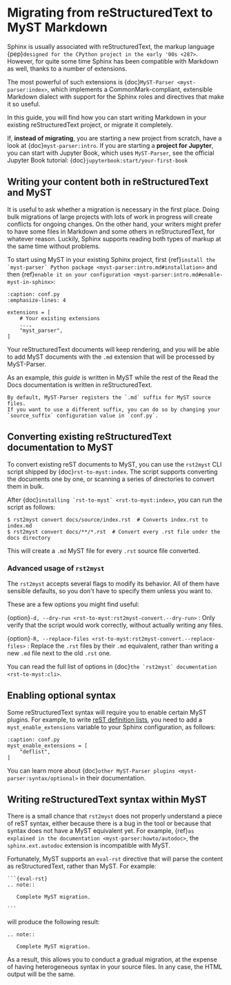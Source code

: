 # Migrating from reStructuredText to MyST Markdown

Sphinx is usually associated with reStructuredText, the markup language
{pep}`designed for the CPython project in the early '00s <287>`.
However, for quite some time Sphinx has been compatible with Markdown as well,
thanks to a number of extensions.

The most powerful of such extensions is {doc}`MyST-Parser <myst-parser:index>`,
which implements a CommonMark-compliant, extensible Markdown dialect
with support for the Sphinx roles and directives that make it so useful.

In this guide, you will find
how you can start writing Markdown in your existing reStructuredText project,
or migrate it completely.

If, **instead of migrating**, you are starting a new project from scratch,
have a look at {doc}`myst-parser:intro`.
If you are starting a **project for Jupyter**, you can start with Jupyter Book, which uses ``MyST-Parser``, see the official Jupyter Book tutorial: {doc}`jupyterbook:start/your-first-book`

## Writing your content both in reStructuredText and MyST

It is useful to ask whether a migration is necessary in the first place.
Doing bulk migrations of large projects with lots of work in progress
will create conflicts for ongoing changes.
On the other hand, your writers might prefer to have some files in Markdown
and some others in reStructuredText, for whatever reason.
Luckily, Sphinx supports reading both types of markup at the same time without problems.

To start using MyST in your existing Sphinx project,
first {ref}``install the `myst-parser` Python package <myst-parser:intro.md#installation>``
and then {ref}`enable it on your configuration <myst-parser:intro.md#enable-myst-in-sphinx>`:

```{code-block} py
:caption: conf.py
:emphasize-lines: 4

extensions = [
    # Your existing extensions
    ...,
    "myst_parser",
]
```

Your reStructuredText documents will keep rendering,
and you will be able to add MyST documents with the `.md` extension
that will be processed by MyST-Parser.

As an example, _this guide_ is written in MyST
while the rest of the Read the Docs documentation is written in reStructuredText.

```{note}
By default, MyST-Parser registers the `.md` suffix for MyST source files.
If you want to use a different suffix, you can do so by changing your
`source_suffix` configuration value in `conf.py`.
```

## Converting existing reStructuredText documentation to MyST

To convert existing reST documents to MyST, you can use
the `rst2myst` CLI script shipped by {doc}`rst-to-myst:index`.
The script supports converting the documents one by one,
or scanning a series of directories to convert them in bulk.

After {doc}``installing `rst-to-myst` <rst-to-myst:index>``,
you can run the script as follows:

```console
$ rst2myst convert docs/source/index.rst  # Converts index.rst to index.md
$ rst2myst convert docs/**/*.rst  # Convert every .rst file under the docs directory
```

This will create a `.md` MyST file for every `.rst` source file converted.

### Advanced usage of `rst2myst`

The `rst2myst` accepts several flags to modify its behavior.
All of them have sensible defaults, so you don't have to specify them
unless you want to.

These are a few options you might find useful:

{option}``-d, --dry-run <rst-to-myst:rst2myst-convert.--dry-run>``
: Only verify that the script would work correctly,
  without actually writing any files.

{option}``-R, --replace-files <rst-to-myst:rst2myst-convert.--replace-files>``
: Replace the `.rst` files by their `.md` equivalent,
  rather than writing a new `.md` file next to the old `.rst` one.

You can read the full list of options in
{doc}``the `rst2myst` documentation <rst-to-myst:cli>``.

## Enabling optional syntax

Some reStructuredText syntax will require you to enable certain MyST plugins.
For example, to write [reST definition lists], you need to add a
`myst_enable_extensions` variable to your Sphinx configuration, as follows:

```{code-block} py
:caption: conf.py
myst_enable_extensions = [
    "deflist",
]
```

You can learn more about {doc}`other MyST-Parser plugins <myst-parser:syntax/optional>`
in their documentation.

[reST definition lists]: https://docutils.sourceforge.io/docs/user/rst/quickref.html#definition-lists

## Writing reStructuredText syntax within MyST

There is a small chance that `rst2myst` does not properly understand a piece of reST syntax,
either because there is a bug in the tool
or because that syntax does not have a MyST equivalent yet.
For example, {ref}`as explained in the documentation <myst-parser:howto/autodoc>`,
the `sphinx.ext.autodoc` extension is incompatible with MyST.

Fortunately, MyST supports an `eval-rst` directive
that will parse the content as reStructuredText, rather than MyST.
For example:

````
```{eval-rst}
.. note::

   Complete MyST migration.

```
````

will produce the following result:

```{eval-rst}
.. note::

   Complete MyST migration.

```

As a result, this allows you to conduct a gradual migration,
at the expense of having heterogeneous syntax in your source files.
In any case, the HTML output will be the same.
